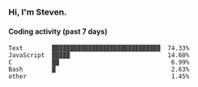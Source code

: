 ### Hi, I'm Steven.

#### Coding activity (past 7 days)
```
Text        ▓▓▓▓▓▓▓▓▓▓▓▓▓▓▓▓▓▓▓▓▓▓▓▓▓▓▓▓▓▓  74.33%
JavaScript  ▓▓▓▓▓                           14.60%
C           ▓▓                               6.99%
Bash        ▓                                2.63%
other                                        1.45%
```
